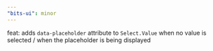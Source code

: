 ```yaml
---
"bits-ui": minor
---
```


feat: adds `data-placeholder` attribute to `Select.Value` when no value is selected / when the placeholder is being displayed
